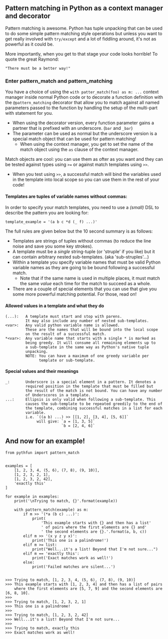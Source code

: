 ## Pattern matching in Python as a context manager and decorator

Pattern matching is awesome. Python has tuple unpacking that can be used to
do some simple pattern matching style operations but unless you want to get
really involved with `try/except` and a lot of fiddling around, it's not
as powerful as it could be.

More importantly, when you get to that stage your code looks horrible!
To quote the great Raymond:

    "There must be a better way!"


### Enter pattern_match and pattern_matching
You have a choice of using the `with patter_match(foo) as m: ...` context manager
inside normal Python code or to decorate a function definition with the
`@pattern_matching` decorator that allow you to match against all named parameters
passed to the function by handling the setup of the multi-part with statement for you.
- When using the decorator version, every function parameter gains a partner that is
  prefixed with an underscore. (`bar` and `_bar`)
- The parameter can be used as normal but the underscore version is a special match
  object that can be used for pattern matching!
  - When using the context manager, you get to set the name of the match object using
  the `as` clause of the context manager.

Match objects are cool: you can use them as ofter as you want and they can be tested
against types using `>=` or against match templates using `>>`.
- When you test using `>>`, a successful match will bind the variables used in the
  template into local scope so you can use them in the rest of your code!


#### Templates are tuples of variable names without commas:
In order to specify your match templates, you need to use a *(small)* DSL to describe
the pattern you are looking for:

`template_example = '(a b c *d (_ f) ...)'`

The full rules are given below but the 10 second summary is as follows:
- Templates are strings of tuples without commas (to reduce the line noise and save you
  some key strokes).
- A template must be a *single* string-tuple (or 'struple' if you like) but it can contain
  arbitrary nested sub-templates. (aka 'sub-struples'...)
- Within a template you specify variable names that must be valid Python variable names as
  they are going to be bound following a successful match.
  - Note that if the same name is used in multiple places, it must match the same *value*
    each time for the match to succeed as a whole.
- There are a couple of special elements that you can use that give you some more powerful
  matching potential. For those, read on!


#### Allowed values in a template and what they do
    (...):   A template must start and stop with parens.
             It may also include any number of nested sub-templates.
    <var>:   Any valid python variable name is allowed.
             These are the names that will be bound into the local scope
             on the result of a successful match.
    *<var>:  Any variable name that starts with a single * is marked as
             being greedy. It will consume all remaining elements up to
             a sub-template in the same way as Python's native tuple
             unpacking.
             NOTE: You can have a maximum of one greedy variable per
                   template or sub-template.

#### Special values and their meanings
    _:       Underscore is a special element in a pattern. It denotes a
             required position in the template that must be filled but
             the result of the match is not bound. You can have any number
             of Underscores in a template.
    ...:     Ellipsis is only valid when following a sub-template. This
             causes the sub-template to be repeated greedily to the end of
             the template, combining successful matches in a list for each
             variable.
             i.e. `((a b) ...) >> [[1, 2], [3, 4], [5, 6]]`
                  will give: `a = [1, 3, 5]`
                             `b = [2, 4, 6]`


## And now for an example!
```
from pythfun import pattern_match


examples = [
    [1, 2, 3, 4, (5, 6), (7, 8), (9, 10)],
    [1, 2, 3, 2, 1],
    [1, 2, 3, 2, 42],
    'exactly this'
]

for example in examples:
    print('\nTrying to match, {}'.format(example))

    with pattern_match(example) as m:
        if m >> '(*a (b c) ...)':
            print(
                'This example starts with {} and then has a list'
                ' of pairs where the first elements are {} and'
                ' the second elements are {}.'.format(a, b, c))
        elif m >> '(x y z y x)':
            print('This one is a palindrome!')
        elif m >= list:
            print("Well...it's a list! Beyond that I'm not sure...")
        elif m == 'exactly this':
            print('Exact matches work as well!')
        else:
            print('Failed matches are silent...')


>>> Trying to match, [1, 2, 3, 4, (5, 6), (7, 8), (9, 10)]
>>> This example starts with [1, 2, 3, 4] and then has a list of pairs
    where the first elements are [5, 7, 9] and the second elements are [6, 8, 10].
>>> 
>>> Trying to match, [1, 2, 3, 2, 1]
>>> This one is a palindrome!
>>> 
>>> Trying to match, [1, 2, 3, 2, 42]
>>> Well...it's a list! Beyond that I'm not sure...
>>> 
>>> Trying to match, exactly this
>>> Exact matches work as well!
```
